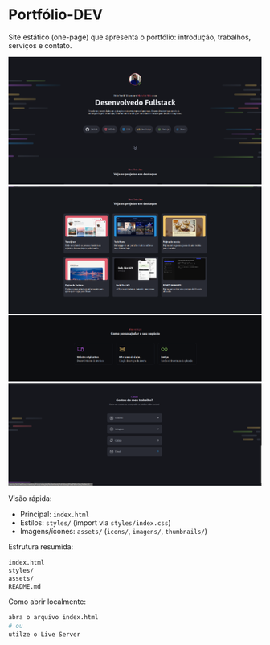 # Portfólio-DEV

Site estático (one-page) que apresenta o portfólio: introdução, trabalhos, serviços e contato.

![Potifólio-Header](assets/screenshotes/screenshot_01.png)
![Potifólio-Header](assets/screenshotes/screenshot_02.png)
![Potifólio-Header](assets/screenshotes/screenshot_03.png)
![Potifólio-Header](assets/screenshotes/screenshot_04.png)

Visão rápida:

- Principal: `index.html`
- Estilos: `styles/` (import via `styles/index.css`)
- Imagens/ícones: `assets/` (`icons/`, `imagens/`, `thumbnails/`)

Estrutura resumida:

```
index.html
styles/
assets/
README.md
```

Como abrir localmente:

```bash
abra o arquivo index.html
# ou
utilze o Live Server
```
